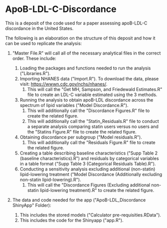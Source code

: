 # ApoB-LDL-C-Discordance
This is a deposit of the code used for a paper assessing apoB-LDL-C discordance in the United States.

The following is an elaboration on the structure of this deposit and how it can be used to replicate the analysis:

1. "Master File.R" will call all of the necessary analytical files in the correct order. These include:
    1. Loading the packages and functions needed to run the analysis ("Libraries.R").
    2. Importing NHANES data ("Import.R"). To download the data, please visit: https://wwwn.cdc.gov/nchs/nhanes/.
        1. This will call the "Get MH, Sampson, and Friedewald Estimates.R" file to create an LDL-C variable estimated using the 3 methods. 
    4. Running the analysis to obtain apoB-LDL discordance across the spectrum of lipid variables ("Model Discordance.R").
        1. This will additionally call the "Discordance Figures.R" file to create the related figure.
        2. This will additionally call the "Statin_Residuals.R" file to conduct a separate analysis comparing statin users versus no users and the "Statins Figure.R" file to create the related figure.
    5. Obtaining discordance per subgroup ("Model residuals.R").
        1. This will additionally call the "Residuals Figure.R" file to create the related figure. 
    7. Creating a table describing baseline characteristics ("Supp Table 2 (baseline characteristics).R") and residuals by categorical variables in a table format ("Supp Table 3 (Categorical Residuals Table).R").
    8. Conducting a sensitivity analysis excluding additional (non-statin) lipid-lowering treatment ("Model Discordance (Additionally excluding non-statin lipid-lowering).R").
        1. This will call the "Discordance Figures (Excluding additional non-statin lipid-lowering treatment).R" to create the related figure.


2. The data and code needed for the app ("ApoB-LDL_Discordance ShinyApp" Folder):
    1. This includes the stored models ("Calculator pre-requisities.RData").
    2. This includes the code for the Shinyapp ("app.R").

